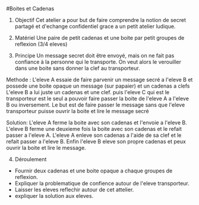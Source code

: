 #Boites et Cadenas

1. Objectif 
Cet atelier a pour but de faire comprendre la notion de secret partagé et d'echange confidentiel grace a un petit atelier ludique.

2. Matériel 
Une paire de petit cadenas et une boite par petit groupes de reflexion (3/4 eleves)

3. Principe 
Un message secret doit être envoyé, mais on ne fait pas confiance à la personne qui le transporte. On veut alors le verouiller dans une boite sans donner la clef au transporteur.

Methode : 
L'eleve A essaie de faire parvenir un message secré a l'eleve B et possede une boite opaque un message (sur papaier) et un cadenas a clefs L'eleve B a lui juste un cadenas et une clef.
puis l'eleve C qui est le transporteur est le seul a pouvoir faire passer la boite de l'eleve A a l'eleve B ou inversement. Le but est de faire passer le message sans que l'eleve transporteur puisse ouvrir la boite et lire le message secré

Solution:
L'eleve A ferme la boite avec son cadenas et l'envoie a l'eleve B. L'eleve B ferme une deuxieme fois la boite avec son cadenas et le refait passer a l'eleve A. L'eleve A enleve son cadenas a l'aide de sa clef et le refait passer a l'eleve B. Enfin l'eleve B eleve son propre cadenas et peux ouvrir la boite et lire le message.

4. Déroulement 

- Fournir deux cadenas et une boite opaque a chaque groupes de reflexion.
- Expliquer la problematique de confience autour de l'eleve transporteur.
- Laisser les eleves reflechir autour de cet attelier.
- expliquer la solution aux eleves.
